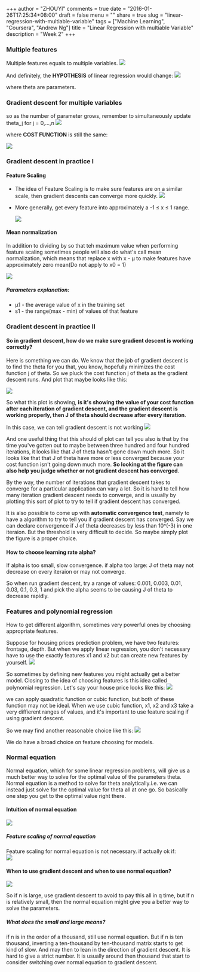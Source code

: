 +++
author = "ZHOUYI"
comments = true
date = "2016-01-26T17:25:34+08:00"
draft = false
menu = ""
share = true
slug = "linear-regression-with-multiable-variable"
tags = ["Machine Learning", "Coursera", "Andrew Ng"]
title = "Linear Regression with multiable Variable"
description = "Week 2"
+++

### Multiple features
Multiple features equals to multiple variables.
![](https://github.com/shirleyChou/blog/blob/master/static/content/post/images/andrew-ng-ml/week2/mul-variable.JPG?raw=true)

And definitely, the **HYPOTHESIS** of linear regression would change:
![](https://github.com/shirleyChou/blog/blob/master/static/content/post/images/andrew-ng-ml/week2/hypothesis.JPG?raw=true)

where theta are parameters.

### Gradient descent for multiple variables
so as the number of parameter grows, remember to simultaneously update theta_j for j = 0,...,n
![](https://github.com/shirleyChou/blog/blob/master/static/content/post/images/andrew-ng-ml/week2/grad.JPG?raw=true)

where **COST FUNCTION** is still the same:

![](https://github.com/shirleyChou/blog/blob/master/static/content/post/images/andrew-ng-ml/week2/cost.JPG?raw=true)

### Gradient descent in practice I
#### Feature Scaling
* The idea of Feature Scaling is to make sure features are on a similar scale, then gradient descents can converge more quickly.
  ![](https://github.com/shirleyChou/blog/blob/master/static/content/post/images/andrew-ng-ml/week2/feature-scaling.JPG?raw=true)

* More generally, get every feature into approximately a -1 ≤ x ≤ 1 range.

  ![](https://github.com/shirleyChou/blog/blob/master/static/content/post/images/andrew-ng-ml/week2/range.JPG?raw=true)

#### Mean normalization
In addition to dividing by so that teh maximum value when performing feature scaling sometimes people will also do what's call mean normalization, which means that replace x with x - μ to make features have approximately zero mean(Do not apply to x0 = 1)

![](https://github.com/shirleyChou/blog/blob/master/static/content/post/images/andrew-ng-ml/week2/mean-normalization.JPG?raw=true)

##### Parameters explanation:
* μ1 - the average value of x in the training set
* s1 - the range(max - min) of values of that feature


### Gradient descent in practice II
#### So in gradient descent, how do we make sure gradient descent is working correctly?
Here is something we can do. We know that the job of gradient descent is to find the theta for you that, you know, hopefully minimizes the cost function j of theta. So we pluck the cost function j of theta as the gradient descent runs. And plot that maybe looks like this:

![](https://github.com/shirleyChou/blog/blob/master/static/content/post/images/andrew-ng-ml/week2/decrease.JPG?raw=true)

So what this plot is showing, **is it's showing the value of your cost function after each iteration of gradient descent, and the gradient descent is working properly, then J of theta should decrease after every iteration**.

In this case, we can tell gradient descent is not working
![](https://github.com/shirleyChou/blog/blob/master/static/content/post/images/andrew-ng-ml/week2/not-working.JPG?raw=true)


And one useful thing that this should of plot can tell you also is that by the time you've gotten out to maybe between three hundred and four hundred iterations, it looks like that J of theta hasn't gone down much more. So it looks like that that J of theta have more or less converged because your cost function isn't going down much more. **So looking at the figure can also help you judge whether or not gradient descent has converged**.

By the way, the number of iterations that gradient descent takes to converge for a particular application can vary a lot. So it is hard to tell how many iteration gradient descent needs to converge, and is usually by plotting this sort of plot to try to tell if gradient descent has converged. 

It is also possible to come up with **automatic convergence test**, namely to have a algorithm to try to tell you if gradient descent has converged. Say we can declare convergence if J of theta decreases by less than 10^(-3) in one iteraion. But the threshold is very difficult to decide. So maybe simply plot the figure is a proper choice.

#### How to choose learning rate alpha?
If alpha is too small, slow convergence. if alpha too large: J of theta may not decrease on every iteraion or may not converge.

So when run gradient descent, try a range of values: 0.001, 0.003, 0.01, 0.03, 0.1, 0.3, 1 and pick the alpha seems to be causing J of theta to decrease rapidly.


### Features and polynomial regression
How to get different algorithm, sometimes very powerful ones by choosing appropriate features.

Suppose for housing prices prediction problem, we have two features: frontage, depth. But when we apply linear regression, you don't necessary have to use the exactly features x1 and x2 but can create new features by yourself.
![](https://github.com/shirleyChou/blog/blob/master/static/content/post/images/andrew-ng-ml/week2/area.JPG?raw=true)

So sometimes by defining new features you might actually get a better model. Closing to the idea of choosing features is this idea called polynomial regression. Let's say your house price looks like this:
![](https://github.com/shirleyChou/blog/blob/master/static/content/post/images/andrew-ng-ml/week2/quad-and-cubic.JPG?raw=true)

we can apply quadratic function or cubic function, but both of these function may not be ideal. When we use cubic function, x1, x2 and x3 take a very diffierent ranges of values, and it's important to use feature scaling if using gradient descent.

So we may find another reasonable choice like this:
![](https://github.com/shirleyChou/blog/blob/master/static/content/post/images/andrew-ng-ml/week2/ideal.JPG?raw=true)

We do have a broad choice on feature choosing for models.


### Normal equation
Normal equation, which for some linear regression problems, will give us a much better way to solve for the optimal value of the parameters theta.    
Normal equation is a method to solve for theta analytically.i.e. we can instead just solve for the optimal value for theta all at one go. So basically one step you get to the optimal value right there.

#### Intuition of normal equation
![](https://github.com/shirleyChou/blog/blob/master/static/content/post/images/andrew-ng-ml/week2/intuition.JPG?raw=true)

##### Feature scaling of normal equation
Feature scaling for normal equation is not necessary. if actually ok if:  
![](https://github.com/shirleyChou/blog/blob/master/static/content/post/images/andrew-ng-ml/week2/fs-nq.JPG?raw=true)

#### When to use gradient descent and when to use normal equation?
![](https://github.com/shirleyChou/blog/blob/master/static/content/post/images/andrew-ng-ml/week2/grad-and-NE.JPG?raw=true)

So if n is large, use gradient descent to avoid to pay this all in q time, but if n is relatively small, then the normal equation might give you a better way to solve the parameters.

##### What does the small and large means?
if n is in the order of a thousand, still use  normal equation. But if n is ten thousand, inverting a ten-thousand by ten-thousand matrix starts to get kind of slow. And may then to lean in the direction of gradient descent. It is hard to give a strict number. It is usually around then thousand that start to consider switching over normal equation to gradient descent.